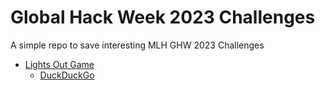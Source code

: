 Global Hack Week 2023 Challenges
================================

A simple repo to save interesting MLH GHW 2023 Challenges

- [Lights Out Game][1]
  - [DuckDuckGo][2]

[1]: https://guide.mlh.io/organizer-resources/host-exciting-mini-events/mlh-mini-events/light
[2]: duck-duck-go.html
